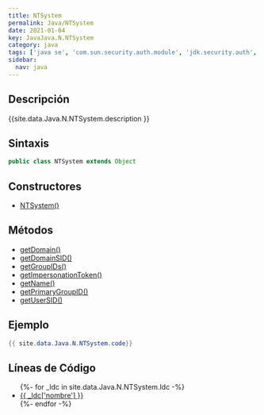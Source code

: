 ```yaml
---
title: NTSystem
permalink: Java/NTSystem
date: 2021-01-04
key: JavaJava.N.NTSystem
category: java
tags: ['java se', 'com.sun.security.auth.module', 'jdk.security.auth', 'clase java', 'Java 1.0']
sidebar: 
  nav: java
---
```


## Descripción
{{site.data.Java.N.NTSystem.description }}

## Sintaxis
~~~java
public class NTSystem extends Object
~~~

## Constructores
* [NTSystem()](/Java/NTSystem/NTSystem/)

## Métodos
* [getDomain()](/Java/NTSystem/getDomain)
* [getDomainSID()](/Java/NTSystem/getDomainSID)
* [getGroupIDs()](/Java/NTSystem/getGroupIDs)
* [getImpersonationToken()](/Java/NTSystem/getImpersonationToken)
* [getName()](/Java/NTSystem/getName)
* [getPrimaryGroupID()](/Java/NTSystem/getPrimaryGroupID)
* [getUserSID()](/Java/NTSystem/getUserSID)

## Ejemplo
~~~java
{{ site.data.Java.N.NTSystem.code}}
~~~

## Líneas de Código
<ul>
{%- for _ldc in site.data.Java.N.NTSystem.ldc -%}
   <li>
       <a href="{{_ldc['url'] }}">{{ _ldc['nombre'] }}</a>
   </li>
{%- endfor -%}
</ul>
